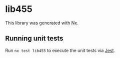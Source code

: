 # lib455

This library was generated with [Nx](https://nx.dev).

## Running unit tests

Run `nx test lib455` to execute the unit tests via [Jest](https://jestjs.io).
